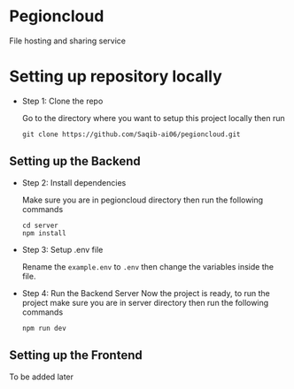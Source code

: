 # Pegioncloud
 File hosting and sharing service

# Setting up repository locally

- Step 1: Clone the repo

  Go to the directory where you want to setup this project locally then run
  
  `git clone https://github.com/Saqib-ai06/pegioncloud.git `

## Setting up the Backend

- Step 2: Install dependencies
  
  Make sure you are in pegioncloud directory then run the following commands
  ```
  cd server
  npm install
  ```

- Step 3: Setup .env file 

  Rename the `example.env` to `.env` then change the variables inside the file.

- Step 4: Run the Backend Server 
  Now the project is ready, to run the project make sure you are in server directory then run the following commands
  ```
  npm run dev
  ```

## Setting up the Frontend

To be added later